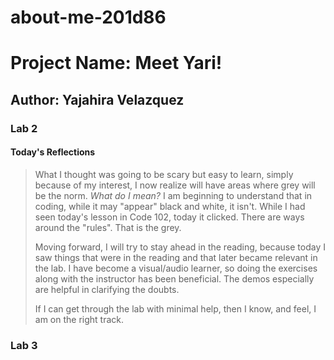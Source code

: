 # about-me-201d86

# Project Name: Meet Yari!

## Author: Yajahira Velazquez

### Lab 2

#### Today's Reflections

>What I thought was going to be scary but easy to learn, simply because of my interest, I now realize will have areas where grey will be the norm. *What do I mean?* I am beginning to understand that in coding, while it may "appear" black and white, it isn't. While I had seen today's lesson in Code 102, today it clicked. There are ways around the "rules". That is the grey. 
>
>Moving forward, I will try to stay ahead in the reading, because today I saw things that were in the reading and that later became relevant in the lab. I have become a visual/audio learner, so doing the exercises along with the instructor has been beneficial. The demos especially are helpful in clarifying the doubts.
>
>If I can get through the lab with minimal help, then I know, and feel, I am on the right track.

### Lab 3
